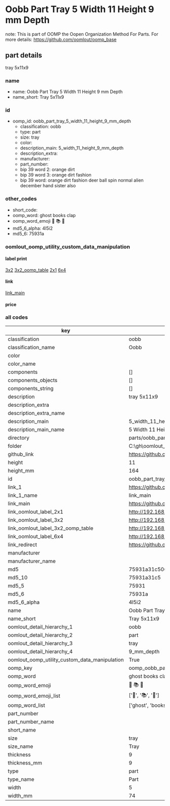# Oobb Part Tray 5 Width 11 Height 9 mm Depth  

note: This is part of OOMP the Oopen Organization Method For Parts. For more details: https://github.com/oomlout/oomp_base

##  part details
  



tray 5x11x9



### name
* name: Oobb Part Tray 5 Width 11 Height 9 mm Depth
* name_short: Tray 5x11x9 
### id
* oomp_id: oobb_part_tray_5_width_11_height_9_mm_depth
  * classification: oobb
  * type: part
  * size: tray
  * color: 
  * description_main: 5_width_11_height_9_mm_depth
  * description_extra: 
  * manufacturer: 
  * part_number: 
  * bip 39 word 2: orange dirt
  * bip 39 word 3: orange dirt fashion
  * bip 39 word: orange dirt fashion deer ball spin normal alien december hand sister also

### other_codes
* short_code: 
* oomp_word: ghost books clap
* oomp_word_emoji :ghost: :books: :clap:
* md5_6_alpha: 4l5i2
* md5_6: 75931a






### oomlout_oomp_utility_custom_data_manipulation
#### label print
[3x2](http://192.168.1.245:1112/?label=oomp%204l5i2)
[3x2_oomp_table](http://192.168.1.108:1112/?label=oomp%204l5i2)
[2x1](http://192.168.1.242:1112/?label=oomp%204l5i2)
[6x4](http://192.168.1.55:1112/?label=oomp%204l5i2)    

#### link

[link_main](https://github.com/oomlout/oomlout_oobb_version_4_generated_parts/tree/main/navigation_oomp/oobb/part/tray/5_width_11_height_9_mm_depth/part)                              

#### price







### all codes 
| key | value |  
| --- | --- |  
| classification | oobb |  
| classification_name | Oobb |  
| color |  |  
| color_name |  |  
| components | [] |  
| components_objects | [] |  
| components_string | [] |  
| description | tray 5x11x9 |  
| description_extra |  |  
| description_extra_name |  |  
| description_main | 5_width_11_height_9_mm_depth |  
| description_main_name | 5 Width 11 Height 9 mm Depth |  
| directory | parts/oobb_part_tray_5_width_11_height_9_mm_depth |  
| folder | C:\gh\oomlout_oobb_version_4_generated_parts\parts\oobb_part_tray_5_width_11_height_9_mm_depth |  
| github_link | https://github.com/oomlout/oomlout_oomp_part_src/tree/main/parts/oobb_part_tray_5_width_11_height_9_mm_depth |  
| height | 11 |  
| height_mm | 164 |  
| id | oobb_part_tray_5_width_11_height_9_mm_depth |  
| link_1 | https://github.com/oomlout/oomlout_oobb_version_4_generated_parts/tree/main/navigation_oomp/oobb/part/tray/5_width_11_height_9_mm_depth/part |  
| link_1_name | link_main |  
| link_main | https://github.com/oomlout/oomlout_oobb_version_4_generated_parts/tree/main/navigation_oomp/oobb/part/tray/5_width_11_height_9_mm_depth/part |  
| link_oomlout_label_2x1 | http://192.168.1.242:1112/?label=oomp%204l5i2 |  
| link_oomlout_label_3x2 | http://192.168.1.245:1112/?label=oomp%204l5i2 |  
| link_oomlout_label_3x2_oomp_table | http://192.168.1.108:1112/?label=oomp%204l5i2 |  
| link_oomlout_label_6x4 | http://192.168.1.55:1112/?label=oomp%204l5i2 |  
| link_redirect | https://github.com/oomlout/oomlout_oobb_version_4_generated_parts/tree/main/parts/oobb_tray_05_11_09 |  
| manufacturer |  |  
| manufacturer_name |  |  
| md5 | 75931a31c50652c74788f394a68facde |  
| md5_10 | 75931a31c5 |  
| md5_5 | 75931 |  
| md5_6 | 75931a |  
| md5_6_alpha | 4l5i2 |  
| name | Oobb Part Tray 5 Width 11 Height 9 mm Depth |  
| name_short | Tray 5x11x9  |  
| oomlout_detail_hierarchy_1 | oobb |  
| oomlout_detail_hierarchy_2 | part |  
| oomlout_detail_hierarchy_3 | tray |  
| oomlout_detail_hierarchy_4 | 9_mm_depth |  
| oomlout_oomp_utility_custom_data_manipulation | True |  
| oomp_key | oomp_oobb_part_tray_5_width_11_height_9_mm_depth |  
| oomp_word | ghost books clap |  
| oomp_word_emoji | :ghost: :books: :clap: |  
| oomp_word_emoji_list | [':ghost:', ':books:', ':clap:'] |  
| oomp_word_list | ['ghost', 'books', 'clap'] |  
| part_number |  |  
| part_number_name |  |  
| short_name |  |  
| size | tray |  
| size_name | Tray |  
| thickness | 9 |  
| thickness_mm | 9 |  
| type | part |  
| type_name | Part |  
| width | 5 |  
| width_mm | 74 |  
